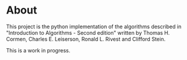 # About

This project is the python implementation of the algorithms described in "Introduction to Algorithms - Second edition" written by Thomas H. Cormen, Charles E. Leiserson, Ronald L. Rivest and Clifford Stein.

This is a work in progress. 
